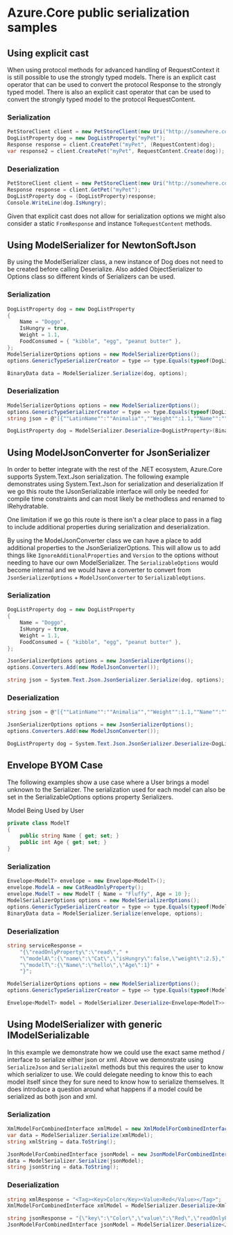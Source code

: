 # Azure.Core public serialization samples

## Using explicit cast

When using protocol methods for advanced handling of RequestContext it is still possible to use the strongly typed models.
There is an explicit cast operator that can be used to convert the protocol Response to the strongly typed model.
There is also an explicit cast operator that can be used to convert the strongly typed model to the protocol RequestContent.

### Serialization

```C# Snippet:ExplicitCast_Serialize
PetStoreClient client = new PetStoreClient(new Uri("http://somewhere.com"), new MockCredential());
DogListProperty dog = new DogListProperty("myPet");
Response response = client.CreatePet("myPet", (RequestContent)dog);
var response2 = client.CreatePet("myPet", RequestContent.Create(dog));
```

### Deserialization

```C# Snippet:ExplicitCast_Deserialize
PetStoreClient client = new PetStoreClient(new Uri("http://somewhere.com"), new MockCredential());
Response response = client.GetPet("myPet");
DogListProperty dog = (DogListProperty)response;
Console.WriteLine(dog.IsHungry);
```

Given that explicit cast does not allow for serialization options we might also consider a static `FromResponse` and instance `ToRequestContent` methods.

## Using ModelSerializer for NewtonSoftJson

By using the ModelSerializer class, a new instance of Dog does not need to be created before calling Deserialize. Also added ObjectSerializer to Options class so different kinds of Serializers can be used.

### Serialization

```C# Snippet:NewtonSoft_Serialize
DogListProperty dog = new DogListProperty
{
    Name = "Doggo",
    IsHungry = true,
    Weight = 1.1,
    FoodConsumed = { "kibble", "egg", "peanut butter" },
};
ModelSerializerOptions options = new ModelSerializerOptions();
options.GenericTypeSerializerCreator = type => type.Equals(typeof(DogListProperty)) ? new NewtonsoftJsonObjectSerializer() : null;

BinaryData data = ModelSerializer.Serialize(dog, options);
```

### Deserialization

```C# Snippet:NewtonSoft_Deserialize
ModelSerializerOptions options = new ModelSerializerOptions();
options.GenericTypeSerializerCreator = type => type.Equals(typeof(DogListProperty)) ? new NewtonsoftJsonObjectSerializer() : null;
string json = @"[{""LatinName"":""Animalia"",""Weight"":1.1,""Name"":""Doggo"",""IsHungry"":false,""FoodConsumed"":[""kibble"",""egg"",""peanut butter""],""NumberOfLegs"":4}]";

DogListProperty dog = ModelSerializer.Deserialize<DogListProperty>(BinaryData.FromString(json), options);
```

## Using ModelJsonConverter for JsonSerializer

In order to better integrate with the rest of the .NET ecosystem, Azure.Core supports System.Text.Json serialization. The following example demonstrates using System.Text.Json for serialization and deserialization
If we go this route the IJsonSerializable interface will only be needed for compile time constraints and can most likely be methodless and renamed to IRehydratable.

One limitation if we go this route is there isn't a clear place to pass in a flag to include additional properties during serialization and deserialization.

By using the ModelJsonConverter class we can have a place to add additional properties to the JsonSerializerOptions.
This will allow us to add things like `IgnoreAdditionalProperties` and `Version` to the options without needing to have our own ModelSerializer.
The `SerializableOptions` would become internal and we would have a converter to convert from `JsonSerializerOptions` + `ModelJsonConverter` to `SerializableOptions`.

### Serialization

```C# Snippet:ModelConverter_Serialize
DogListProperty dog = new DogListProperty
{
    Name = "Doggo",
    IsHungry = true,
    Weight = 1.1,
    FoodConsumed = { "kibble", "egg", "peanut butter" },
};

JsonSerializerOptions options = new JsonSerializerOptions();
options.Converters.Add(new ModelJsonConverter());

string json = System.Text.Json.JsonSerializer.Serialize(dog, options);
```

### Deserialization

```C# Snippet:ModelConverter_Deserialize
string json = @"[{""LatinName"":""Animalia"",""Weight"":1.1,""Name"":""Doggo"",""IsHungry"":false,""FoodConsumed"":[""kibble"",""egg"",""peanut butter""],""NumberOfLegs"":4}]";

JsonSerializerOptions options = new JsonSerializerOptions();
options.Converters.Add(new ModelJsonConverter());

DogListProperty dog = System.Text.Json.JsonSerializer.Deserialize<DogListProperty>(json, options);
```

## Envelope BYOM Case

The following examples show a use case where a User brings a model unknown to the Serializer. The serialization used for each model can also be set in the SerializableOptions options property Serializers. 

Model Being Used by User
```C# Snippet:Example_Model
private class ModelT
{
    public string Name { get; set; }
    public int Age { get; set; }
}
```

### Serialization

```C# Snippet:BYOMWithNewtonsoftSerialize
Envelope<ModelT> envelope = new Envelope<ModelT>();
envelope.ModelA = new CatReadOnlyProperty();
envelope.ModelT = new ModelT { Name = "Fluffy", Age = 10 };
ModelSerializerOptions options = new ModelSerializerOptions();
options.GenericTypeSerializerCreator = type => type.Equals(typeof(ModelT)) ? new NewtonsoftJsonObjectSerializer() : null;
BinaryData data = ModelSerializer.Serialize(envelope, options);
```

### Deserialization

```C# Snippet:BYOMWithNewtonsoftDeserialize
string serviceResponse =
    "{\"readOnlyProperty\":\"read\"," +
    "\"modelA\":{\"name\":\"Cat\",\"isHungry\":false,\"weight\":2.5}," +
    "\"modelT\":{\"Name\":\"hello\",\"Age\":1}" +
    "}";

ModelSerializerOptions options = new ModelSerializerOptions();
options.GenericTypeSerializerCreator = type => type.Equals(typeof(ModelT)) ? new NewtonsoftJsonObjectSerializer() : null;

Envelope<ModelT> model = ModelSerializer.Deserialize<Envelope<ModelT>>(new BinaryData(Encoding.UTF8.GetBytes(serviceResponse)), options: options);
```

## Using ModelSerializer with generic IModelSerializable

In this example we demonstrate how we could use the exact same method / interface to serialize either json or xml.
Above we demonstrate using `SerializeJson` and `SerializeXml` methods but this requires the user to know which serializer to use.
We could delegate needing to know this to each model itself since they for sure need to know how to serialize themselves.  It does
introduce a question around what happens if a model could be serialized as both json and xml.

### Serialization

```C# Snippet:ModelSerializer_IModelSerializable_Serialize
XmlModelForCombinedInterface xmlModel = new XmlModelForCombinedInterface("Color", "Red", "ReadOnly");
var data = ModelSerializer.Serialize(xmlModel);
string xmlString = data.ToString();

JsonModelForCombinedInterface jsonModel = new JsonModelForCombinedInterface("Color", "Red", "ReadOnly");
data = ModelSerializer.Serialize(jsonModel);
string jsonString = data.ToString();
```

### Deserialization

```C# Snippet:ModelSerializer_IModelSerializable_Deserialize
string xmlResponse = "<Tag><Key>Color</Key><Value>Red</Value></Tag>";
XmlModelForCombinedInterface xmlModel = ModelSerializer.Deserialize<XmlModelForCombinedInterface>(new BinaryData(Encoding.UTF8.GetBytes(xmlResponse)));

string jsonResponse = "{\"key\":\"Color\",\"value\":\"Red\",\"readOnlyProperty\":\"ReadOnly\",\"x\":\"extra\"}";
JsonModelForCombinedInterface jsonModel = ModelSerializer.Deserialize<JsonModelForCombinedInterface>(new BinaryData(Encoding.UTF8.GetBytes(jsonResponse)));
```
